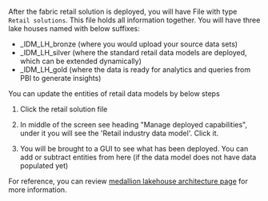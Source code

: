 After the fabric retail solution is deployed, you will have File with type `Retail solutions`. This file holds all information together. You will have three lake houses named with below suffixes: 

- _IDM_LH_bronze   (where you would upload your source data sets)
- _IDM_LH_silver      (where the standard retail data models are deployed, which can be extended dynamically) 
- _IDM_LH_gold        (where the data is ready for analytics and queries from PBI to generate insights)

 

You can update the entities of retail data models by below steps 

1. Click the retail solution file 

2. In middle of the screen see heading "Manage deployed capabilities", under it you will see the 'Retail industry data model'. Click it. 

3. You will be brought to a GUI to see what has been deployed. You can add or subtract entities from here (if the data model does not have data populated yet)

   

For reference, you can review [medallion lakehouse architecture page](https://learn.microsoft.com/en-us/azure/databricks/lakehouse/medallion) for more information. 

